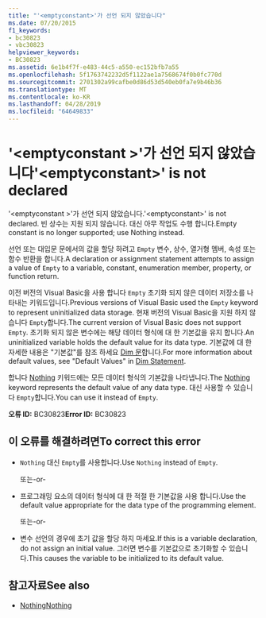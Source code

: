 ```yaml
---
title: "'<emptyconstant>'가 선언 되지 않았습니다"
ms.date: 07/20/2015
f1_keywords:
- bc30823
- vbc30823
helpviewer_keywords:
- BC30823
ms.assetid: 6e1b4f7f-e483-44c5-a550-ec152bfb7a55
ms.openlocfilehash: 5f1763742232d5f1122ae1a7568674f0b0fc770d
ms.sourcegitcommit: 2701302a99cafbe0d86d53d540eb0fa7e9b46b36
ms.translationtype: MT
ms.contentlocale: ko-KR
ms.lasthandoff: 04/28/2019
ms.locfileid: "64649833"
---
```

# <a name="emptyconstant-is-not-declared"></a><span data-ttu-id="8d874-102">'\<emptyconstant >'가 선언 되지 않았습니다</span><span class="sxs-lookup"><span data-stu-id="8d874-102">'\<emptyconstant>' is not declared</span></span>
<span data-ttu-id="8d874-103">'\<emptyconstant >'가 선언 되지 않았습니다.</span><span class="sxs-lookup"><span data-stu-id="8d874-103">'\<emptyconstant>' is not declared.</span></span> <span data-ttu-id="8d874-104">빈 상수는 지원 되지 않습니다. 대신 아무 작업도 수행 합니다.</span><span class="sxs-lookup"><span data-stu-id="8d874-104">Empty constant is no longer supported; use Nothing instead.</span></span>  
  
 <span data-ttu-id="8d874-105">선언 또는 대입문 문에서의 값을 할당 하려고 `Empty` 변수, 상수, 열거형 멤버, 속성 또는 함수 반환을 합니다.</span><span class="sxs-lookup"><span data-stu-id="8d874-105">A declaration or assignment statement attempts to assign a value of `Empty` to a variable, constant, enumeration member, property, or function return.</span></span>  
  
 <span data-ttu-id="8d874-106">이전 버전의 Visual Basic을 사용 합니다 `Empty` 초기화 되지 않은 데이터 저장소를 나타내는 키워드입니다.</span><span class="sxs-lookup"><span data-stu-id="8d874-106">Previous versions of Visual Basic used the `Empty` keyword to represent uninitialized data storage.</span></span> <span data-ttu-id="8d874-107">현재 버전의 Visual Basic을 지원 하지 않습니다 `Empty`합니다.</span><span class="sxs-lookup"><span data-stu-id="8d874-107">The current version of Visual Basic does not support `Empty`.</span></span> <span data-ttu-id="8d874-108">초기화 되지 않은 변수에는 해당 데이터 형식에 대 한 기본값을 유지 합니다.</span><span class="sxs-lookup"><span data-stu-id="8d874-108">An uninitialized variable holds the default value for its data type.</span></span> <span data-ttu-id="8d874-109">기본값에 대 한 자세한 내용은 "기본값"를 참조 하세요 [Dim 문](../../visual-basic/language-reference/statements/dim-statement.md)합니다.</span><span class="sxs-lookup"><span data-stu-id="8d874-109">For more information about default values, see "Default Values" in [Dim Statement](../../visual-basic/language-reference/statements/dim-statement.md).</span></span>  
  
 <span data-ttu-id="8d874-110">합니다 [Nothing](../../visual-basic/language-reference/nothing.md) 키워드에는 모든 데이터 형식의 기본값을 나타냅니다.</span><span class="sxs-lookup"><span data-stu-id="8d874-110">The [Nothing](../../visual-basic/language-reference/nothing.md) keyword represents the default value of any data type.</span></span> <span data-ttu-id="8d874-111">대신 사용할 수 있습니다 `Empty`합니다.</span><span class="sxs-lookup"><span data-stu-id="8d874-111">You can use it instead of `Empty`.</span></span>  
  
 <span data-ttu-id="8d874-112">**오류 ID:** BC30823</span><span class="sxs-lookup"><span data-stu-id="8d874-112">**Error ID:** BC30823</span></span>  
  
## <a name="to-correct-this-error"></a><span data-ttu-id="8d874-113">이 오류를 해결하려면</span><span class="sxs-lookup"><span data-stu-id="8d874-113">To correct this error</span></span>  
  
- <span data-ttu-id="8d874-114">`Nothing` 대신 `Empty`를 사용합니다.</span><span class="sxs-lookup"><span data-stu-id="8d874-114">Use `Nothing` instead of `Empty`.</span></span>  
  
     <span data-ttu-id="8d874-115">또는</span><span class="sxs-lookup"><span data-stu-id="8d874-115">-or-</span></span>  
  
- <span data-ttu-id="8d874-116">프로그래밍 요소의 데이터 형식에 대 한 적절 한 기본값을 사용 합니다.</span><span class="sxs-lookup"><span data-stu-id="8d874-116">Use the default value appropriate for the data type of the programming element.</span></span>  
  
     <span data-ttu-id="8d874-117">또는</span><span class="sxs-lookup"><span data-stu-id="8d874-117">-or-</span></span>  
  
- <span data-ttu-id="8d874-118">변수 선언의 경우에 초기 값을 할당 하지 마세요.</span><span class="sxs-lookup"><span data-stu-id="8d874-118">If this is a variable declaration, do not assign an initial value.</span></span> <span data-ttu-id="8d874-119">그러면 변수를 기본값으로 초기화할 수 있습니다.</span><span class="sxs-lookup"><span data-stu-id="8d874-119">This causes the variable to be initialized to its default value.</span></span>  
  
## <a name="see-also"></a><span data-ttu-id="8d874-120">참고자료</span><span class="sxs-lookup"><span data-stu-id="8d874-120">See also</span></span>

- [<span data-ttu-id="8d874-121">Nothing</span><span class="sxs-lookup"><span data-stu-id="8d874-121">Nothing</span></span>](../../visual-basic/language-reference/nothing.md)

